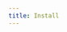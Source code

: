 ```yaml
---
title: Install
---
```


<script setup>
import Install from './getting-started/install.md'
</script>

<Install />
